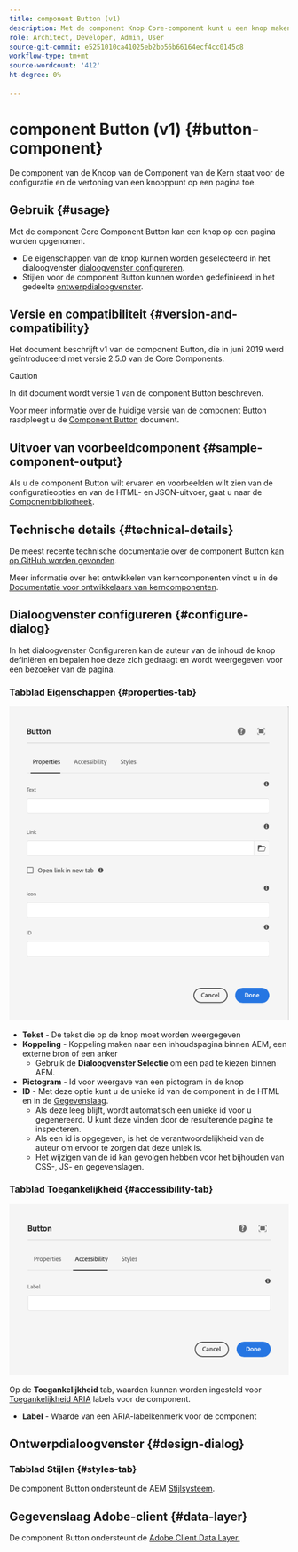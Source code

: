```yaml
---
title: component Button (v1)
description: Met de component Knop Core-component kunt u een knop maken en weergeven.
role: Architect, Developer, Admin, User
source-git-commit: e5251010ca41025eb2bb56b66164ecf4cc0145c8
workflow-type: tm+mt
source-wordcount: '412'
ht-degree: 0%

---
```



# component Button (v1) {#button-component}

De component van de Knoop van de Component van de Kern staat voor de configuratie en de vertoning van een knooppunt op een pagina toe.

## Gebruik {#usage}

Met de component Core Component Button kan een knop op een pagina worden opgenomen.

* De eigenschappen van de knop kunnen worden geselecteerd in het dialoogvenster [dialoogvenster configureren](#configure-dialog).
* Stijlen voor de component Button kunnen worden gedefinieerd in het gedeelte [ontwerpdialoogvenster](#design-dialog).

## Versie en compatibiliteit {#version-and-compatibility}

Het document beschrijft v1 van de component Button, die in juni 2019 werd geïntroduceerd met versie 2.5.0 van de Core Components.

>[!CAUTION]
>
>In dit document wordt versie 1 van de component Button beschreven.
>
>Voor meer informatie over de huidige versie van de component Button raadpleegt u de [Component Button](/help/components/button.md) document.

## Uitvoer van voorbeeldcomponent {#sample-component-output}

Als u de component Button wilt ervaren en voorbeelden wilt zien van de configuratieopties en van de HTML- en JSON-uitvoer, gaat u naar de [Componentbibliotheek](https://adobe.com/go/aem_cmp_library_button).

## Technische details {#technical-details}

De meest recente technische documentatie over de component Button [kan op GitHub worden gevonden](https://adobe.com/go/aem_cmp_tech_button_v1).

Meer informatie over het ontwikkelen van kerncomponenten vindt u in de [Documentatie voor ontwikkelaars van kerncomponenten](/help/developing/overview.md).

## Dialoogvenster configureren {#configure-dialog}

In het dialoogvenster Configureren kan de auteur van de inhoud de knop definiëren en bepalen hoe deze zich gedraagt en wordt weergegeven voor een bezoeker van de pagina.

### Tabblad Eigenschappen {#properties-tab}

![Het tabblad Eigenschappen van het dialoogvenster Bewerken van component Button](/help/assets/button-edit-properties.png)

* **Tekst** - De tekst die op de knop moet worden weergegeven
* **Koppeling** - Koppeling maken naar een inhoudspagina binnen AEM, een externe bron of een anker
   * Gebruik de **Dialoogvenster Selectie** om een pad te kiezen binnen AEM.
* **Pictogram** - Id voor weergave van een pictogram in de knop
* **ID** - Met deze optie kunt u de unieke id van de component in de HTML en in de [Gegevenslaag](/help/developing/data-layer/overview.md).
   * Als deze leeg blijft, wordt automatisch een unieke id voor u gegenereerd. U kunt deze vinden door de resulterende pagina te inspecteren.
   * Als een id is opgegeven, is het de verantwoordelijkheid van de auteur om ervoor te zorgen dat deze uniek is.
   * Het wijzigen van de id kan gevolgen hebben voor het bijhouden van CSS-, JS- en gegevenslagen.

### Tabblad Toegankelijkheid {#accessibility-tab}

![Toegankelijkheid, tabblad van het dialoogvenster Bewerken van component Button](/help/assets/button-edit-accessibility.png)

Op de **Toegankelijkheid** tab, waarden kunnen worden ingesteld voor [Toegankelijkheid ARIA](https://www.w3.org/WAI/standards-guidelines/aria/) labels voor de component.

* **Label** - Waarde van een ARIA-labelkenmerk voor de component

## Ontwerpdialoogvenster {#design-dialog}

### Tabblad Stijlen {#styles-tab}

De component Button ondersteunt de AEM [Stijlsysteem](/help/get-started/authoring.md#component-styling).

## Gegevenslaag Adobe-client {#data-layer}

De component Button ondersteunt de [Adobe Client Data Layer.](/help/developing/data-layer/overview.md)
